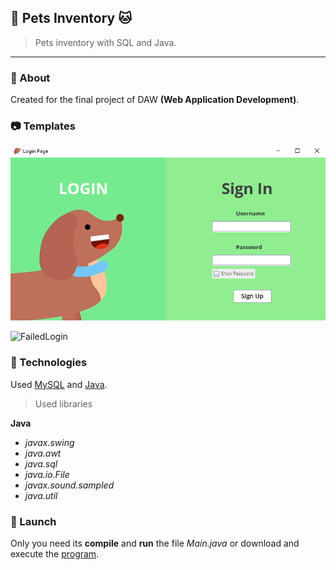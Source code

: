 ## 🐶 Pets Inventory 🐱

 > Pets inventory with SQL and Java.

 ***

### 📄 About 

Created for the final project of DAW **(Web Application Development)**. 

### 📷 Templates

![LoginPage](./docs/LoginView.png "Login View")

![FailedLogin](https://raw.githubusercontent.com/le4nnt0nn/GestorInventarioProject/main/docs/FailedView.png?token=ARB4KV52V7AHOMHIVSBSL3DASRBK2 "Failed Login View")


### 🧪 Technologies

Used [MySQL](https://dev.mysql.com/doc/ "MySQL Documentation") and [Java](https://docs.oracle.com/en/java/ "Java Documentation").

> Used libraries

**Java**

* _javax.swing_
* _java.awt_
* _java.sql_
* _java.io.File_
* _javax.sound.sampled_
* _java.util_

### 🚀 Launch

Only you need its **compile** and **run** the file _Main.java_ or download and execute the [program](https://docs.oracle.com/en/java/ "Download .exe").







